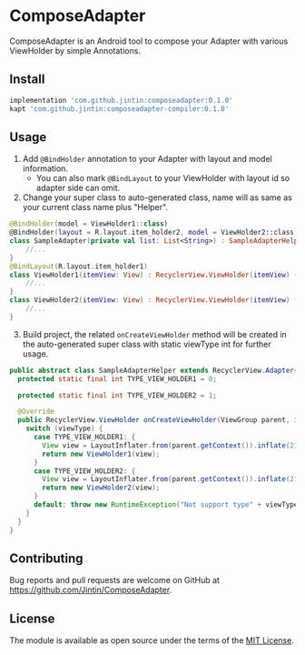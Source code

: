 # ComposeAdapter

ComposeAdapter is an Android tool to compose your Adapter with various ViewHolder by simple Annotations.

## Install

```groovy
implementation 'com.github.jintin:composeadapter:0.1.0'
kapt 'com.github.jintin:composeadapter-compiler:0.1.0'

```

## Usage

1. Add `@BindHolder` annotation to your Adapter with layout and model information.
    - You can also mark `@BindLayout` to your ViewHolder with layout id so adapter side can omit.
2. Change your super class to auto-generated class, name will as same as your current class name plus "Helper".
```kotlin
@BindHolder(model = ViewHolder1::class)
@BindHolder(layout = R.layout.item_holder2, model = ViewHolder2::class)
class SampleAdapter(private val list: List<String>) : SampleAdapterHelper() {
    //...
}
@BindLayout(R.layout.item_holder1)
class ViewHolder1(itemView: View) : RecyclerView.ViewHolder(itemView) {
    //...
}
class ViewHolder2(itemView: View) : RecyclerView.ViewHolder(itemView) {
    //...
}
```
3. Build project, the related `onCreateViewHolder` method will be created in the auto-generated super class with static viewType int for further usage.
```java
public abstract class SampleAdapterHelper extends RecyclerView.Adapter<RecyclerView.ViewHolder> {
  protected static final int TYPE_VIEW_HOLDER1 = 0;

  protected static final int TYPE_VIEW_HOLDER2 = 1;

  @Override
  public RecyclerView.ViewHolder onCreateViewHolder(ViewGroup parent, int viewType) {
    switch (viewType) {
      case TYPE_VIEW_HOLDER1: {
        View view = LayoutInflater.from(parent.getContext()).inflate(2131296285, parent, false);
        return new ViewHolder1(view);
      }
      case TYPE_VIEW_HOLDER2: {
        View view = LayoutInflater.from(parent.getContext()).inflate(2131296286, parent, false);
        return new ViewHolder2(view);
      }
      default: throw new RuntimeException("Not support type" + viewType);
    }
  }
}

```

## Contributing

Bug reports and pull requests are welcome on GitHub at <https://github.com/Jintin/ComposeAdapter>.

## License

The module is available as open source under the terms of the [MIT License](http://opensource.org/licenses/MIT).
